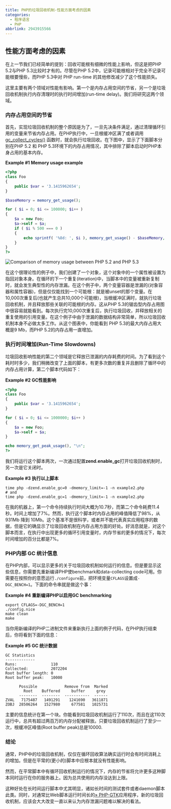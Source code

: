```yaml
---
title: PHP的垃圾回收机制-性能方面考虑的因素
categories:
  - 程序语言
  - PHP
abbrlink: 2943915566
---
```


## 性能方面考虑的因素

在上一节我们已经简单的提到：回收可能根有细微的性能上影响，但这是把PHP 5.2与PHP 5.3比较时才有的。尽管在PHP 5.2中，记录可能根相对于完全不记录可能根要慢些，而PHP 5.3中对 PHP run-time 的其他修改减少了这个性能损失。

这里主要有两个领域对性能有影响。第一个是内存占用空间的节省，另一个是垃圾回收机制执行内存清理时的执行时间增加(run-time delay)。我们将研究这两个领域。

### 内存占用空间的节省

首先，实现垃圾回收机制的整个原因是为了，一旦先决条件满足，通过清理循环引用的变量来节省内存占用。在PHP执行中，一旦根缓冲区满了或者调用[gc_collect_cycles()](https://www.php.net/manual/zh/function.gc-collect-cycles.php) 函数时，就会执行垃圾回收。在下图中，显示了下面脚本分别在PHP 5.2 和 PHP 5.3环境下的内存占用情况，其中排除了脚本启动时PHP本身占用的基本内存。



**Example #1 Memory usage example**

```php
<?php
class Foo
{
    public $var = '3.1415962654';
}

$baseMemory = memory_get_usage();

for ( $i = 0; $i <= 100000; $i++ )
{
    $a = new Foo;
    $a->self = $a;
    if ( $i % 500 === 0 )
    {
        echo sprintf( '%8d: ', $i ), memory_get_usage() - $baseMemory, "\n";
    }
}
?>
```

![Comparison of memory usage between PHP 5.2 and PHP 5.3](https://www.php.net/manual/zh/images/12f37b1c6963c1c5c18f30495416a197-gc-benchmark.png)

在这个很理论性的例子中，我们创建了一个对象，这个对象中的一个属性被设置为指回对象本身。在循环的下一个重复(iteration)中，当脚本中的变量被重新复制时，就会发生典型性的内存泄漏。在这个例子中，两个变量容器是泄漏的(对象容器和属性容器)，但是仅仅能找到一个可能根：就是被unset的那个变量。在10,000次重复后(也就产生总共10,000个可能根)，当根缓冲区满时，就执行垃圾回收机制，并且释放那些关联的可能根的内存。这从PHP 5.3的锯齿型内存占用图中很容易就能看到。每次执行完10,000次重复后，执行垃圾回收，并释放相关的重复使用的引用变量。在这个例子中由于泄漏的数据结构非常简单，所以垃圾回收机制本身不必做太多工作。从这个图表中，你能看到 PHP 5.3的最大内存占用大概是9 Mb，而PHP 5.2的内存占用一直增加。

### 执行时间增加(Run-Time Slowdowns)

垃圾回收影响性能的第二个领域是它释放已泄漏的内存耗费的时间。为了看到这个耗时时多少，我们稍微改变了上面的脚本，有更多次数的重复并且删除了循环中的内存占用计算，第二个脚本代码如下：



**Example #2 GC性能影响**

```php
<?php
class Foo
{
    public $var = '3.1415962654';
}

for ( $i = 0; $i <= 1000000; $i++ )
{
    $a = new Foo;
    $a->self = $a;
}

echo memory_get_peak_usage(), "\n";
?>

```

我们将运行这个脚本两次，一次通过配置**zend.enable_gc**打开垃圾回收机制时，另一次是它关闭时。



**Example #3 执行以上脚本**

```shell
time php -dzend.enable_gc=0 -dmemory_limit=-1 -n example2.php
# and
time php -dzend.enable_gc=1 -dmemory_limit=-1 -n example2.php
```

在我的机器上，第一个命令持续执行时间大概为10.7秒，而第二个命令耗费11.4秒。时间上增加了7%。然而，执行这个脚本时内存占用的峰值降低了98%，从931Mb 降到 10Mb。这个基准不是很科学，或者并不能代表真实应用程序的数据，但是它的确显示了垃圾回收机制在内存占用方面的好处。好消息就是，对这个脚本而言，在执行中出现更多的循环引用变量时，内存节省的更多的情况下，每次时间增加的百分比都是7%。

### PHP内部 GC 统计信息

在PHP内部，可以显示更多的关于垃圾回收机制如何运行的信息。但是要显示这些信息，你需要先重新编译PHP使benchmark和data-collecting code可用。你需要在按照你的意愿运行`./configure`前，把环境变量`CFLAGS`设置成`-DGC_BENCH=1`。下面的命令串就是做这个事：



**Example #4 重新编译PHP以启用GC benchmarking**

```shell
export CFLAGS=-DGC_BENCH=1
./config.nice
make clean
make
```

当你用新编译的PHP二进制文件来重新执行上面的例子代码，在PHP执行结束后，你将看到下面的信息：



**Example #5 GC 统计数据**

```shell
GC Statistics
-------------
Runs:               110
Collected:          2072204
Root buffer length: 0
Root buffer peak:   10000

      Possible            Remove from  Marked
        Root    Buffered     buffer     grey
      --------  --------  -----------  ------
ZVAL   7175487   1491291    1241690   3611871
ZOBJ  28506264   1527980     677581   1025731
```

主要的信息统计在第一个块。你能看到垃圾回收机制运行了110次，而且在这110次运行中，总共有超过两百万的内存分配被释放。只要垃圾回收机制运行了至少一次，根缓冲区峰值(Root buffer peak)总是10000.

### 结论

通常，PHP中的垃圾回收机制，仅仅在循环回收算法确实运行时会有时间消耗上的增加。但是在平常的(更小的)脚本中应根本就没有性能影响。

然而，在平常脚本中有循环回收机制运行的情况下，内存的节省将允许更多这种脚本同时运行在你的服务器上。因为总共使用的内存没达到上限。

这种好处在长时间运行脚本中尤其明显，诸如长时间的测试套件或者daemon脚本此类。同时，对通常比Web脚本运行时间长的[» PHP-GTK](http://gtk.php.net/)应用程序，新的垃圾回收机制，应该会大大改变一直以来认为内存泄漏问题难以解决的看法。